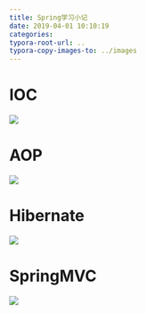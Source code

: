 ```yaml
---
title: Spring学习小记
date: 2019-04-01 10:10:19
categories:
typora-root-url: ..
typora-copy-images-to: ../images
---
```



# IOC
![](https://img-blog.csdnimg.cn/20190401100828899.png)

# AOP
![](https://img-blog.csdnimg.cn/20190401100848877.png)
# Hibernate
![](https://img-blog.csdnimg.cn/2019040110090972.png)
# SpringMVC
![](https://img-blog.csdnimg.cn/20190401100927992.png)
